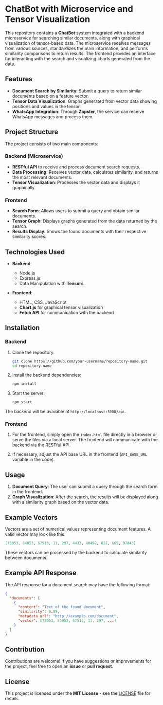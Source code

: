 
# ChatBot with Microservice and Tensor Visualization

This repository contains a **ChatBot** system integrated with a backend microservice for searching similar documents, along with graphical visualization of tensor-based data. The microservice receives messages from various sources, standardizes the main information, and performs similarity comparisons to return results. The frontend provides an interface for interacting with the search and visualizing charts generated from the data.

## Features

- **Document Search by Similarity**: Submit a query to return similar documents based on a feature vector.
- **Tensor Data Visualization**: Graphs generated from vector data showing positions and values in the tensor.
- **WhatsApp Integration**: Through **Zapster**, the service can receive WhatsApp messages and process them.

## Project Structure

The project consists of two main components:

### Backend (Microservice)
- **RESTful API** to receive and process document search requests.
- **Data Processing**: Receives vector data, calculates similarity, and returns the most relevant documents.
- **Tensor Visualization**: Processes the vector data and displays it graphically.

### Frontend
- **Search Form**: Allows users to submit a query and obtain similar documents.
- **Tensor Graph**: Displays graphs generated from the data returned by the search.
- **Results Display**: Shows the found documents with their respective similarity scores.

## Technologies Used

- **Backend**:
  - Node.js
  - Express.js
  - Data Manipulation with **Tensors**
  
- **Frontend**:
  - HTML, CSS, JavaScript
  - **Chart.js** for graphical tensor visualization
  - **Fetch API** for communication with the backend

## Installation

### Backend

1. Clone the repository:

   ```bash
   git clone https://github.com/your-username/repository-name.git
   cd repository-name
   ```

2. Install the backend dependencies:

   ```bash
   npm install
   ```

3. Start the server:

   ```bash
   npm start
   ```

The backend will be available at `http://localhost:3000/api`.

### Frontend

1. For the frontend, simply open the `index.html` file directly in a browser or serve the files via a local server. The frontend will communicate with the backend via the RESTful API.

2. If necessary, adjust the API base URL in the frontend (`API_BASE_URL` variable in the code).

## Usage

1. **Document Query**: The user can submit a query through the search form in the frontend.
2. **Graph Visualization**: After the search, the results will be displayed along with a similarity graph based on the vector data.

## Example Vectors

Vectors are a set of numerical values representing document features. A valid vector may look like this:

```json
[73053, 84053, 67513, 11, 297, 4433, 40492, 822, 665, 97843]
```

These vectors can be processed by the backend to calculate similarity between documents.

## Example API Response

The API response for a document search may have the following format:

```json
{
  "documents": [
    {
      "content": "Text of the found document",
      "similarity": 0.85,
      "metadata_url": "http://example.com/document",
      "vector": [73053, 84053, 67513, 11, 297, ...]
    }
  ]
}
```

## Contribution

Contributions are welcome! If you have suggestions or improvements for the project, feel free to open an **issue** or **pull request**.

## License

This project is licensed under the **MIT License** - see the [LICENSE](LICENSE) file for details.
